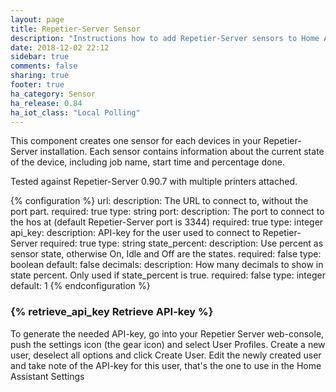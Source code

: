 ```yaml
---
layout: page
title: Repetier-Server Sensor
description: "Instructions how to add Repetier-Server sensors to Home Assistant."
date: 2018-12-02 22:12
sidebar: true
comments: false
sharing: true
footer: true
ha_category: Sensor
ha_release: 0.84
ha_iot_class: "Local Polling"
---
```


This component creates one sensor for each devices in your Repetier-Server installation.
Each sensor contains information about the current state of the device, including job name, start time and percentage done.

Tested against Repetier-Server 0.90.7 with multiple printers attached.

{% configuration %}
url:
  description: The URL to connect to, without the port part.
  required: true
  type: string
port:
  description: The port to connect to the hos at (default Repetier-Server port is 3344)
  required: true
  type: integer
api_key:
  description: API-key for the user used to connect to Repetier-Server
  required: true
  type: string
state_percent:
  description: Use percent as sensor state, otherwise On, Idle and Off are the states.
  required: false
  type: boolean
  default: false
decimals:
  description: How many decimals to show in state percent. Only used if state_percent is true.
  required: false
  type: integer
  default: 1
{% endconfiguration %}

### {% retrieve_api_key Retrieve API-key %}

To generate the needed API-key, go into your Repetier Server web-console, push the settings icon (the gear icon) and select User Profiles.
Create a new user, deselect all options and click Create User.
Edit the newly created user and take note of the API-key for this user, that's the one to use in the Home Assistant Settings
